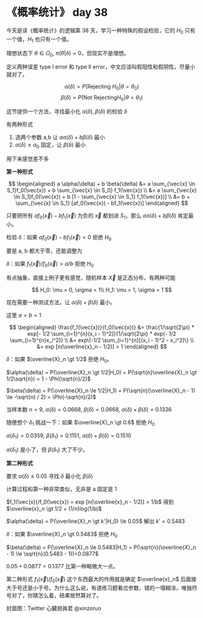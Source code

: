 # 《概率统计》 day 38

今天是读《概率统计》的逻辑第 38 天，学习一种特殊的假设检验，它的 $H_0$ 只有一个值，$H_1$ 也只有一个值。

理想状态下 $\theta \in \Omega_0$, $\pi(\theta|\delta) = 0$，但现实不是理想。

定义两种误差 type I error 和 type II error，中文应该叫假阳性和假阴性，尽量小就对了。

$$α(δ) = P(\text{Rejecting} \ H_0|θ = θ_0)$$
$$β(δ) = P(\text{Not Rejecting} H_0|θ = θ_1)$$

这节提供一个方法，寻找最小化 $α(δ), β(δ)$ 的检验 $\delta$

有两种形式

1. 选两个参数 a,b 让 $aα(δ) + bβ(δ)$ 最小
2. $α(δ) \le \alpha_0$ 固定，让 $\beta(\delta)$ 最小

用下来感觉差不多

**第一种形式**

$$
\begin{aligned}
a \alpha(\delta) + b \beta(\delta) &= a \sum_{\vec{x} \in S_1}f_0(\vec{x}) + b \sum_{\vec{x} \in S_0} f_1(\vec{x}) \\
&= a \sum_{\vec{x} \in S_1}f_0(\vec{x}) + b [1 - \sum_{\vec{x} \in S_1} f_1(\vec{x})] \\
&= b + \sum_{\vec{x} \in S_1} [af_0(\vec{x}) - bf_1(\vec{x})]
\end{aligned}
$$

只要把所有 $af_0(\vec{x}) - bf_1(\vec{x})$ 为负的 $\vec{x}$ 都划进 $S_1$，那么 $a \alpha(\delta) + b \beta(\delta)$ 肯定最小。

检验 $\delta$：如果 $af_0(\vec{x}) - bf_1(\vec{x}) \lt 0$ 拒绝 $H_0$

要是 a, b 都大于零，还能调整为

$\delta$：如果 $f_1(\vec{x})/f_0(\vec{x}) > a/b$ 拒绝 $H_0$

有点抽象，直接上例子更有感觉，随机样本 $\vec{X}$ 是正态分布，有两种可能

$$
H_0: \mu = 0, \sigma = 1\\
H_1: \mu = 1, \sigma = 1
$$

现在需要一种测试方法，让 $\alpha(\delta) + \beta(\delta)$ 最小。

这里 $a = b = 1$

<!-- 寻找 $\delta$ 让 ， -->

$$
\begin{aligned}
\frac{f_1(\vec{x})}{f_0(\vec{x})} &= \frac{1/\sqrt{2\pi} * exp[- 1/2 \sum_{i=1}^{n}(x_i - 1)^2]}{1/\sqrt{2\pi} * exp(- 1/2 \sum_{i=1}^{n}x_i^2)} \\
&= exp\{-1/2 \sum_{i=1}^{n}[(x_i - 1)^2 - x_i^2]\} \\
&= exp [n(\overline{x}_n - 1/2)] > 1
\end{aligned}
$$

$\delta$：如果 $\overline{X}_n \gt 1/2$ 拒绝 $H_0$。

$\alpha(\delta) = P(\overline{X}_n \gt 1/2|H_0) = P(\sqrt{n}\overline{X}_n \gt 1/2\sqrt{n}) = 1 - \Phi(\sqrt{n}/2)$

$\beta(\delta) = P(\overline{X}_n \le 1/2|H_1) = P(\sqrt{n}(\overline{X}_n - 1) \le -\sqrt{n} / 2) = \Phi(-\sqrt{n}/2)$

当样本数 $n = 9$, $\alpha(\delta) = 0.0668$, $\beta(\delta) = 0.0668$, $\alpha(\delta) + \beta(\delta)=0.1336$

随便想个 $\delta_1$ 挑战一下：如果 $\overline{X}_n \gt 0.6$ 拒绝 $H_0$

$\alpha(\delta_1) = 0.0359$, $\beta(\delta_1) = 0.1151$, $\alpha(\delta) + \beta(\delta)=0.1510$

$\alpha(\delta_1)$ 是小了，但 $\beta(\delta_1)$ 大了不少。

**第二种形式**

要求 $\alpha(\delta) \le 0.05$ 寻找 $\delta$ 最小化 $\beta(\delta)$

计算过程和第一种非常类似，无非是 a 固定是 1

$f_1(\vec{x})/f_0(\vec{x}) = exp [n(\overline{x}_n - 1/2)] > 1/b$ 得到 $\overline{x}_n \gt 1/2 + (1/n)log(1/b)$

$\alpha(\delta) = P(\overline{X}_n \gt k'|H_0) \le 0.05$ 解出 $k'=0.5483$

$\delta$：如果 $\overline{X}_n \gt 0.5483$ 拒绝 $H_0$

$\beta(\delta) = P(\overline{X}_n \le 0.5483|H_1) = P(\sqrt{n}(\overline{X}_n - 1) \le \sqrt{n}(0.5483 - 1))=0.0877$

$0.05 + 0.0877 = 0.1377$ 比第一种略微大一点。

第二种形式 $f_1(\vec{x})/f_0(\vec{x})$ 这个东西最大的作用就是确定 $\overline{x}_n$ 后面接大于号还是小于号。为什么这么说，有道练习题看岔参数，错的一塌糊涂，唯独符号对了，你猜怎么着，结果居然算对了。

封面图：Twitter 心臓弱眞君 @xinzoruo